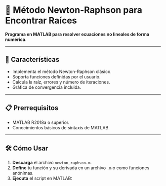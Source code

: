 # 🚀 Método Newton-Raphson para Encontrar Raíces  
**Programa en MATLAB para resolver ecuaciones no lineales de forma numérica.**  

---

## 📌 Características  
- Implementa el método Newton-Raphson clásico.  
- Soporta funciones definidas por el usuario.  
- Calcula la raíz, errores y número de iteraciones.  
- Gráfica de convergencia incluida.  

---

## 📋 Prerrequisitos  
- MATLAB R2018a o superior.  
- Conocimientos básicos de sintaxis de MATLAB.  

---

## 🛠️ Cómo Usar  
1. **Descarga** el archivo `newton_raphson.m`.  
2. **Define** tu función y su derivada en un archivo `.m` o como funciones anónimas.  
3. **Ejecuta** el script en MATLAB: